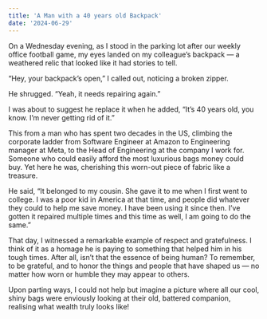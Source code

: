 ```yaml
---
title: 'A Man with a 40 years old Backpack'
date: '2024-06-29'
---
```


On a Wednesday evening, as I stood in the parking lot after our weekly office football game, my eyes landed on my colleague’s backpack — a weathered relic that looked like it had stories to tell.

“Hey, your backpack’s open,” I called out, noticing a broken zipper.

He shrugged. “Yeah, it needs repairing again.”

I was about to suggest he replace it when he added, “It’s 40 years old, you know. I’m never getting rid of it.”

This from a man who has spent two decades in the US, climbing the corporate ladder from Software Engineer at Amazon to Engineering manager at Meta, to the Head of Engineering at the company I work for. Someone who could easily afford the most luxurious bags money could buy. Yet here he was, cherishing this worn-out piece of fabric like a treasure.

He said, “It belonged to my cousin. She gave it to me when I first went to college. I was a poor kid in America at that time, and people did whatever they could to help me save money. I have been using it since then. I’ve gotten it repaired multiple times and this time as well, I am going to do the same.”

That day, I witnessed a remarkable example of respect and gratefulness. I think of it as a homage he is paying to something that helped him in his tough times. After all, isn’t that the essence of being human? To remember, to be grateful, and to honor the things and people that have shaped us — no matter how worn or humble they may appear to others.

Upon parting ways, I could not help but imagine a picture where all our cool, shiny bags were enviously looking at their old, battered companion, realising what wealth truly looks like!
